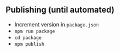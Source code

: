 ## Publishing (until automated)

- Increment version in `package.json`
- `npm run package`
- `cd package`
- `npm publish`
